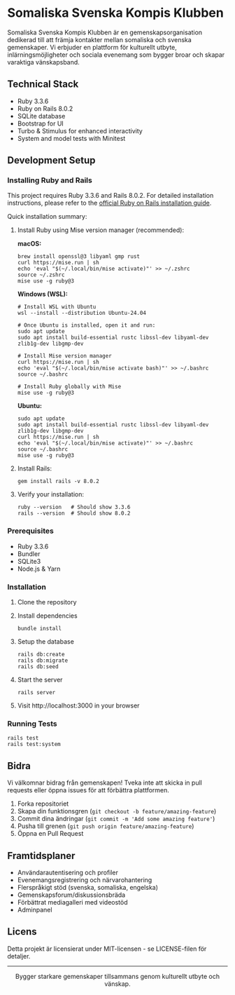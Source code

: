 # Somaliska Svenska Kompis Klubben

Somaliska Svenska Kompis Klubben är en gemenskapsorganisation dedikerad till att främja kontakter mellan somaliska och svenska gemenskaper. Vi erbjuder en plattform för kulturellt utbyte, inlärningsmöjligheter och sociala evenemang som bygger broar och skapar varaktiga vänskapsband.

## Technical Stack

- Ruby 3.3.6
- Ruby on Rails 8.0.2
- SQLite database
- Bootstrap for UI
- Turbo & Stimulus for enhanced interactivity
- System and model tests with Minitest

## Development Setup

### Installing Ruby and Rails

This project requires Ruby 3.3.6 and Rails 8.0.2. For detailed installation instructions, please refer to the [official Ruby on Rails installation guide](https://guides.rubyonrails.org/install_ruby_on_rails.html).

Quick installation summary:

1. Install Ruby using Mise version manager (recommended):

   **macOS:**
   ```
   brew install openssl@3 libyaml gmp rust
   curl https://mise.run | sh
   echo 'eval "$(~/.local/bin/mise activate)"' >> ~/.zshrc
   source ~/.zshrc
   mise use -g ruby@3
   ```

   **Windows (WSL):**
   ```
   # Install WSL with Ubuntu
   wsl --install --distribution Ubuntu-24.04

   # Once Ubuntu is installed, open it and run:
   sudo apt update
   sudo apt install build-essential rustc libssl-dev libyaml-dev zlib1g-dev libgmp-dev

   # Install Mise version manager
   curl https://mise.run | sh
   echo 'eval "$(~/.local/bin/mise activate bash)"' >> ~/.bashrc
   source ~/.bashrc

   # Install Ruby globally with Mise
   mise use -g ruby@3
   ```

   **Ubuntu:**
   ```
   sudo apt update
   sudo apt install build-essential rustc libssl-dev libyaml-dev zlib1g-dev libgmp-dev
   curl https://mise.run | sh
   echo 'eval "$(~/.local/bin/mise activate)"' >> ~/.bashrc
   source ~/.bashrc
   mise use -g ruby@3
   ```

2. Install Rails:
   ```
   gem install rails -v 8.0.2
   ```

3. Verify your installation:
   ```
   ruby --version   # Should show 3.3.6
   rails --version  # Should show 8.0.2
   ```

### Prerequisites

- Ruby 3.3.6
- Bundler
- SQLite3
- Node.js & Yarn

### Installation

1. Clone the repository


2. Install dependencies
   ```
   bundle install
   ```

3. Setup the database
   ```
   rails db:create
   rails db:migrate
   rails db:seed
   ```

4. Start the server
   ```
   rails server
   ```

5. Visit http://localhost:3000 in your browser

### Running Tests

```
rails test
rails test:system
```

## Bidra

Vi välkomnar bidrag från gemenskapen! Tveka inte att skicka in pull requests eller öppna issues för att förbättra plattformen.

1. Forka repositoriet
2. Skapa din funktionsgren (`git checkout -b feature/amazing-feature`)
3. Commit dina ändringar (`git commit -m 'Add some amazing feature'`)
4. Pusha till grenen (`git push origin feature/amazing-feature`)
5. Öppna en Pull Request

## Framtidsplaner

- Användarautentisering och profiler
- Evenemangsregistrering och närvarohantering
- Flerspråkigt stöd (svenska, somaliska, engelska)
- Gemenskapsforum/diskussionsbräda
- Förbättrat mediagalleri med videostöd
- Adminpanel

## Licens

Detta projekt är licensierat under MIT-licensen - se LICENSE-filen för detaljer.

---

<p align="center">
  Bygger starkare gemenskaper tillsammans genom kulturellt utbyte och vänskap.
</p>
